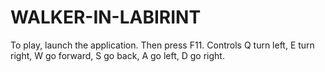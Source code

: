 # WALKER-IN-LABIRINT
To play, launch the application.
Then press F11.
Controls Q turn left, E turn right, W go forward, S go back, A go left, D go right.

